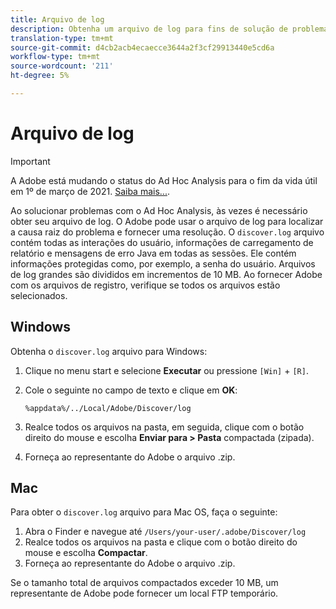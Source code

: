 ```yaml
---
title: Arquivo de log
description: Obtenha um arquivo de log para fins de solução de problemas.
translation-type: tm+mt
source-git-commit: d4cb2acb4ecaecce3644a2f3cf29913440e5cd6a
workflow-type: tm+mt
source-wordcount: '211'
ht-degree: 5%

---
```



# Arquivo de log

>[!IMPORTANT]
>
>A Adobe está mudando o status do Ad Hoc Analysis para o fim da vida útil em 1º de março de 2021. [Saiba mais...](https://adobe.ly/discoverworkspace).

Ao solucionar problemas com o Ad Hoc Analysis, às vezes é necessário obter seu arquivo de log. O Adobe pode usar o arquivo de log para localizar a causa raiz do problema e fornecer uma resolução. O `discover.log` arquivo contém todas as interações do usuário, informações de carregamento de relatório e mensagens de erro Java em todas as sessões. Ele contém informações protegidas como, por exemplo, a senha do usuário. Arquivos de log grandes são divididos em incrementos de 10 MB. Ao fornecer Adobe com os arquivos de registro, verifique se todos os arquivos estão selecionados.

## Windows

Obtenha o `discover.log` arquivo para Windows:

1. Clique no menu start e selecione **Executar** ou pressione `[Win]` + `[R]`.
2. Cole o seguinte no campo de texto e clique em **OK**:

   ```text
   %appdata%/../Local/Adobe/Discover/log
   ```

3. Realce todos os arquivos na pasta, em seguida, clique com o botão direito do mouse e escolha **Enviar para > Pasta** compactada (zipada).
4. Forneça ao representante do Adobe o arquivo .zip.

## Mac

Para obter o `discover.log` arquivo para Mac OS, faça o seguinte:

1. Abra o Finder e navegue até `/Users/your-user/.adobe/Discover/log`
2. Realce todos os arquivos na pasta e clique com o botão direito do mouse e escolha **Compactar**.
3. Forneça ao representante do Adobe o arquivo .zip.

Se o tamanho total de arquivos compactados exceder 10 MB, um representante de Adobe pode fornecer um local FTP temporário.

